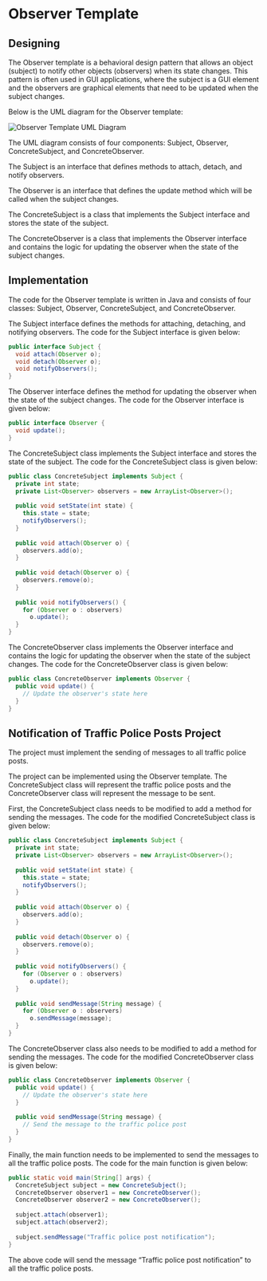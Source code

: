 

# Observer Template
## Designing
The Observer template is a behavioral design pattern that allows an object (subject) to notify other objects (observers) when its state changes. This pattern is often used in GUI applications, where the subject is a GUI element and the observers are graphical elements that need to be updated when the subject changes.

Below is the UML diagram for the Observer template:

![Observer Template UML Diagram](Observer_UML.png)

The UML diagram consists of four components: Subject, Observer, ConcreteSubject, and ConcreteObserver. 

The Subject is an interface that defines methods to attach, detach, and notify observers. 

The Observer is an interface that defines the update method which will be called when the subject changes. 

The ConcreteSubject is a class that implements the Subject interface and stores the state of the subject. 

The ConcreteObserver is a class that implements the Observer interface and contains the logic for updating the observer when the state of the subject changes.

## Implementation

The code for the Observer template is written in Java and consists of four classes: Subject, Observer, ConcreteSubject, and ConcreteObserver.

The Subject interface defines the methods for attaching, detaching, and notifying observers. The code for the Subject interface is given below:

```java
public interface Subject {
  void attach(Observer o);
  void detach(Observer o);
  void notifyObservers();
}
```

The Observer interface defines the method for updating the observer when the state of the subject changes. The code for the Observer interface is given below:

```java
public interface Observer {
  void update();
}
```

The ConcreteSubject class implements the Subject interface and stores the state of the subject. The code for the ConcreteSubject class is given below:

```java
public class ConcreteSubject implements Subject {
  private int state;
  private List<Observer> observers = new ArrayList<Observer>();
  
  public void setState(int state) {
    this.state = state;
    notifyObservers();
  }
  
  public void attach(Observer o) {
    observers.add(o);
  }
  
  public void detach(Observer o) {
    observers.remove(o);
  }
  
  public void notifyObservers() {
    for (Observer o : observers) 
      o.update();
  }
}
```

The ConcreteObserver class implements the Observer interface and contains the logic for updating the observer when the state of the subject changes. The code for the ConcreteObserver class is given below:

```java
public class ConcreteObserver implements Observer {
  public void update() {
    // Update the observer's state here
  }
}
```

## Notification of Traffic Police Posts Project

The project must implement the sending of messages to all traffic police posts.

The project can be implemented using the Observer template. The ConcreteSubject class will represent the traffic police posts and the ConcreteObserver class will represent the message to be sent.

First, the ConcreteSubject class needs to be modified to add a method for sending the messages. The code for the modified ConcreteSubject class is given below:

```java
public class ConcreteSubject implements Subject {
  private int state;
  private List<Observer> observers = new ArrayList<Observer>();
  
  public void setState(int state) {
    this.state = state;
    notifyObservers();
  }
  
  public void attach(Observer o) {
    observers.add(o);
  }
  
  public void detach(Observer o) {
    observers.remove(o);
  }
  
  public void notifyObservers() {
    for (Observer o : observers) 
      o.update();
  }
  
  public void sendMessage(String message) {
    for (Observer o : observers) 
      o.sendMessage(message);
  }
}
```

The ConcreteObserver class also needs to be modified to add a method for sending the messages. The code for the modified ConcreteObserver class is given below:

```java
public class ConcreteObserver implements Observer {
  public void update() {
    // Update the observer's state here
  }
  
  public void sendMessage(String message) {
    // Send the message to the traffic police post
  }
}
```

Finally, the main function needs to be implemented to send the messages to all the traffic police posts. The code for the main function is given below:

```java
public static void main(String[] args) {
  ConcreteSubject subject = new ConcreteSubject();
  ConcreteObserver observer1 = new ConcreteObserver();
  ConcreteObserver observer2 = new ConcreteObserver();
  
  subject.attach(observer1);
  subject.attach(observer2);
  
  subject.sendMessage("Traffic police post notification");
}
```

The above code will send the message “Traffic police post notification” to all the traffic police posts.